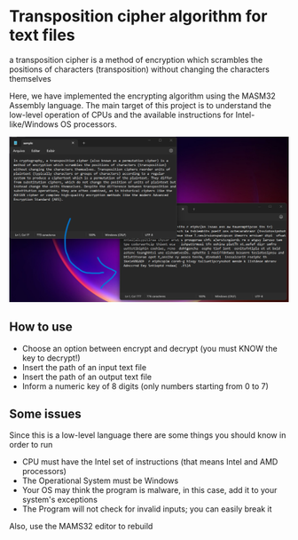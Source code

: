 # Transposition cipher algorithm for text files

a transposition cipher is a method of encryption which scrambles the positions of characters (transposition) without changing the characters themselves

Here, we have implemented the encrypting algorithm using the MASM32 Assembly language.
The main target of this project is to understand the low-level operation of CPUs and the available instructions for Intel-like/Windows OS processors.

![print](image/print.png)

## How to use
- Choose an option between encrypt and decrypt (you must KNOW the key to decrypt!)
- Insert the path of an input text file
- Insert the path of an output text file
- Inform a numeric key of 8 digits (only numbers starting from 0 to 7)

## Some issues

Since this is a low-level language there are some things you should know in order to run

- CPU must have the Intel set of instructions (that means Intel and AMD processors)
- The Operational System must be Windows
- Your OS may think the program is malware, in this case, add it to your system's exceptions
- The Program will not check for invalid inputs; you can easily break it

Also, use the MAMS32 editor to rebuild
